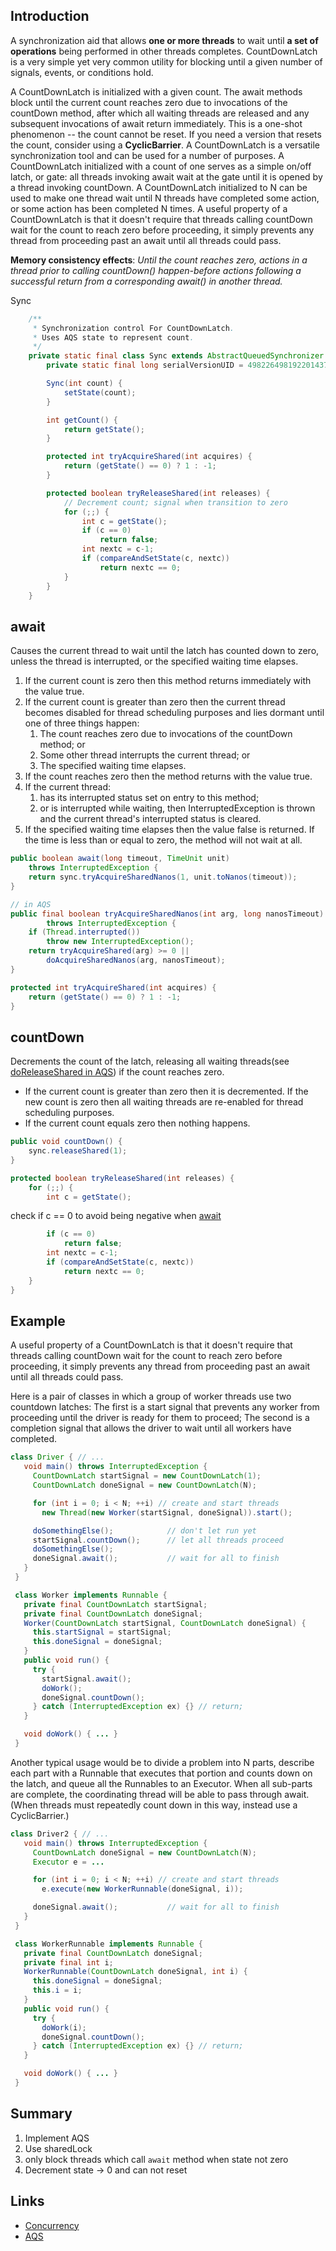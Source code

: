 ## Introduction



A synchronization aid that allows **one or more threads** to wait until **a set of operations** being performed in other threads completes.
CountDownLatch is a very simple yet very common utility for blocking until a given number of signals, events, or conditions hold.

A CountDownLatch is initialized with a given count. The await methods block until the current count reaches zero due to invocations of the countDown method, after which all waiting threads are released and any subsequent invocations of await return immediately. This is a one-shot phenomenon -- the count cannot be reset. If you need a version that resets the count, consider using a **CyclicBarrier**.
A CountDownLatch is a versatile synchronization tool and can be used for a number of purposes. A CountDownLatch initialized with a count of one serves as a simple on/off latch, or gate: all threads invoking await wait at the gate until it is opened by a thread invoking countDown. A CountDownLatch initialized to N can be used to make one thread wait until N threads have completed some action, or some action has been completed N times.
A useful property of a CountDownLatch is that it doesn't require that threads calling countDown wait for the count to reach zero before proceeding, it simply prevents any thread from proceeding past an await until all threads could pass.

**Memory consistency effects**: *Until the count reaches zero, actions in a thread prior to calling countDown() happen-before actions following a successful return from a corresponding await() in another thread.*

Sync

```java
    /**
     * Synchronization control For CountDownLatch.
     * Uses AQS state to represent count.
     */
    private static final class Sync extends AbstractQueuedSynchronizer {
        private static final long serialVersionUID = 4982264981922014374L;

        Sync(int count) {
            setState(count);
        }

        int getCount() {
            return getState();
        }

        protected int tryAcquireShared(int acquires) {
            return (getState() == 0) ? 1 : -1;
        }

        protected boolean tryReleaseShared(int releases) {
            // Decrement count; signal when transition to zero
            for (;;) {
                int c = getState();
                if (c == 0)
                    return false;
                int nextc = c-1;
                if (compareAndSetState(c, nextc))
                    return nextc == 0;
            }
        }
    }
```





## await
Causes the current thread to wait until the latch has counted down to zero, unless the thread is interrupted, or the specified waiting time elapses.
1. If the current count is zero then this method returns immediately with the value true.
2. If the current count is greater than zero then the current thread becomes disabled for thread scheduling purposes and lies dormant until one of three things happen:
   1. The count reaches zero due to invocations of the countDown method; or
   2. Some other thread interrupts the current thread; or
   3. The specified waiting time elapses.
3. If the count reaches zero then the method returns with the value true.
4. If the current thread:
      1. has its interrupted status set on entry to this method; 
      2. or is interrupted while waiting, then InterruptedException is thrown and the current thread's interrupted status is cleared.
5. If the specified waiting time elapses then the value false is returned. If the time is less than or equal to zero, the method will not wait at all.

```java
public boolean await(long timeout, TimeUnit unit)
    throws InterruptedException {
    return sync.tryAcquireSharedNanos(1, unit.toNanos(timeout));
}

// in AQS
public final boolean tryAcquireSharedNanos(int arg, long nanosTimeout)
        throws InterruptedException {
    if (Thread.interrupted())
        throw new InterruptedException();
    return tryAcquireShared(arg) >= 0 ||
        doAcquireSharedNanos(arg, nanosTimeout);
}

protected int tryAcquireShared(int acquires) {
    return (getState() == 0) ? 1 : -1;
}
```



## countDown

Decrements the count of the latch, releasing all waiting threads(see [doReleaseShared in AQS](/docs/CS/Java/JDK/Concurrency/AQS.md?id=doReleaseShared)) if the count reaches zero.
- If the current count is greater than zero then it is decremented. If the new count is zero then all waiting threads are re-enabled for thread scheduling purposes.
- If the current count equals zero then nothing happens.



```java
public void countDown() {
    sync.releaseShared(1);
}

protected boolean tryReleaseShared(int releases) {
    for (;;) {
        int c = getState();
```
check if c == 0 to avoid being negative when [await](/docs/CS/Java/JDK/Concurrency/CountDownLatch.md?id=await)
```java
        if (c == 0)
            return false;
        int nextc = c-1;
        if (compareAndSetState(c, nextc))
            return nextc == 0;
    }
}
```

## Example


A useful property of a CountDownLatch is that it doesn't require that threads calling countDown wait for the count to reach zero before proceeding, it simply prevents any thread from proceeding past an await until all threads could pass.

 Here is a pair of classes in which a group of worker threads use two countdown latches:
The first is a start signal that prevents any worker from proceeding until the driver is ready for them to proceed;
The second is a completion signal that allows the driver to wait until all workers have completed.

```java
class Driver { // ...
   void main() throws InterruptedException {
     CountDownLatch startSignal = new CountDownLatch(1);
     CountDownLatch doneSignal = new CountDownLatch(N);

     for (int i = 0; i < N; ++i) // create and start threads
       new Thread(new Worker(startSignal, doneSignal)).start();

     doSomethingElse();            // don't let run yet
     startSignal.countDown();      // let all threads proceed
     doSomethingElse();
     doneSignal.await();           // wait for all to finish
   }
 }

 class Worker implements Runnable {
   private final CountDownLatch startSignal;
   private final CountDownLatch doneSignal;
   Worker(CountDownLatch startSignal, CountDownLatch doneSignal) {
     this.startSignal = startSignal;
     this.doneSignal = doneSignal;
   }
   public void run() {
     try {
       startSignal.await();
       doWork();
       doneSignal.countDown();
     } catch (InterruptedException ex) {} // return;
   }

   void doWork() { ... }
 }
```



Another typical usage would be to divide a problem into N parts, describe each part with a Runnable that executes that portion and counts down on the latch, and queue all the Runnables to an Executor. When all sub-parts are complete, the coordinating thread will be able to pass through await. (When threads must repeatedly count down in this way, instead use a CyclicBarrier.)

```java
class Driver2 { // ...
   void main() throws InterruptedException {
     CountDownLatch doneSignal = new CountDownLatch(N);
     Executor e = ...

     for (int i = 0; i < N; ++i) // create and start threads
       e.execute(new WorkerRunnable(doneSignal, i));

     doneSignal.await();           // wait for all to finish
   }
 }

 class WorkerRunnable implements Runnable {
   private final CountDownLatch doneSignal;
   private final int i;
   WorkerRunnable(CountDownLatch doneSignal, int i) {
     this.doneSignal = doneSignal;
     this.i = i;
   }
   public void run() {
     try {
       doWork(i);
       doneSignal.countDown();
     } catch (InterruptedException ex) {} // return;
   }

   void doWork() { ... }
 }
```



## Summary


1. Implement AQS
2. Use sharedLock
3. only block threads which call `await` method when state not zero
4. Decrement state -> 0 and can not reset



## Links
- [Concurrency](/docs/CS/Java/JDK/Concurrency/Concurrency.md)
- [AQS](/docs/CS/Java/JDK/Concurrency/AQS.md)